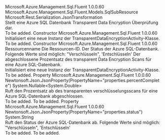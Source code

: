 <Type Name="TransparentDataEncryptionActivity" FullName="Microsoft.Azure.Management.Sql.Fluent.Models.TransparentDataEncryptionActivity">
  <TypeSignature Language="C#" Value="public class TransparentDataEncryptionActivity : Microsoft.Azure.Management.Sql.Fluent.Models.SqlSubResource" />
  <TypeSignature Language="ILAsm" Value=".class public auto ansi beforefieldinit TransparentDataEncryptionActivity extends Microsoft.Azure.Management.Sql.Fluent.Models.SqlSubResource" />
  <TypeSignature Language="DocId" Value="T:Microsoft.Azure.Management.Sql.Fluent.Models.TransparentDataEncryptionActivity" />
  <TypeSignature Language="VB.NET" Value="Public Class TransparentDataEncryptionActivity&#xA;Inherits SqlSubResource" />
  <TypeSignature Language="F#" Value="type TransparentDataEncryptionActivity = class&#xA;    inherit SqlSubResource" />
  <AssemblyInfo>
    <AssemblyName>Microsoft.Azure.Management.Sql.Fluent</AssemblyName>
    <AssemblyVersion>1.0.0.60</AssemblyVersion>
  </AssemblyInfo>
  <Base>
    <BaseTypeName>Microsoft.Azure.Management.Sql.Fluent.Models.SqlSubResource</BaseTypeName>
  </Base>
  <Interfaces />
  <Attributes>
    <Attribute>
      <AttributeName>Microsoft.Rest.Serialization.JsonTransformation</AttributeName>
    </Attribute>
  </Attributes>
  <Docs>
    <summary>
            Stellt eine Azure SQL Datenbank Transparent Data Encryption Überprüfung dar.
            </summary>
    <remarks>To be added.</remarks>
  </Docs>
  <Members>
    <Member MemberName=".ctor">
      <MemberSignature Language="C#" Value="public TransparentDataEncryptionActivity ();" />
      <MemberSignature Language="ILAsm" Value=".method public hidebysig specialname rtspecialname instance void .ctor() cil managed" />
      <MemberSignature Language="DocId" Value="M:Microsoft.Azure.Management.Sql.Fluent.Models.TransparentDataEncryptionActivity.#ctor" />
      <MemberSignature Language="VB.NET" Value="Public Sub New ()" />
      <MemberType>Constructor</MemberType>
      <AssemblyInfo>
        <AssemblyName>Microsoft.Azure.Management.Sql.Fluent</AssemblyName>
        <AssemblyVersion>1.0.0.60</AssemblyVersion>
      </AssemblyInfo>
      <Parameters />
      <Docs>
        <summary>
            Initialisiert eine neue Instanz der TransparentDataEncryptionActivity-Klasse.
            </summary>
        <remarks>To be added.</remarks>
      </Docs>
    </Member>
    <Member MemberName=".ctor">
      <MemberSignature Language="C#" Value="public TransparentDataEncryptionActivity (string name = null, string id = null, string status = null, Nullable&lt;double&gt; percentComplete = null);" />
      <MemberSignature Language="ILAsm" Value=".method public hidebysig specialname rtspecialname instance void .ctor(string name, string id, string status, valuetype System.Nullable`1&lt;float64&gt; percentComplete) cil managed" />
      <MemberSignature Language="DocId" Value="M:Microsoft.Azure.Management.Sql.Fluent.Models.TransparentDataEncryptionActivity.#ctor(System.String,System.String,System.String,System.Nullable{System.Double})" />
      <MemberSignature Language="VB.NET" Value="Public Sub New (Optional name As String = null, Optional id As String = null, Optional status As String = null, Optional percentComplete As Nullable(Of Double) = null)" />
      <MemberSignature Language="F#" Value="new Microsoft.Azure.Management.Sql.Fluent.Models.TransparentDataEncryptionActivity : string * string * string * Nullable&lt;double&gt; -&gt; Microsoft.Azure.Management.Sql.Fluent.Models.TransparentDataEncryptionActivity" Usage="new Microsoft.Azure.Management.Sql.Fluent.Models.TransparentDataEncryptionActivity (name, id, status, percentComplete)" />
      <MemberType>Constructor</MemberType>
      <AssemblyInfo>
        <AssemblyName>Microsoft.Azure.Management.Sql.Fluent</AssemblyName>
        <AssemblyVersion>1.0.0.60</AssemblyVersion>
      </AssemblyInfo>
      <Parameters>
        <Parameter Name="name" Type="System.String" />
        <Parameter Name="id" Type="System.String" />
        <Parameter Name="status" Type="System.String" />
        <Parameter Name="percentComplete" Type="System.Nullable&lt;System.Double&gt;" />
      </Parameters>
      <Docs>
        <param name="name">Ressourcenname</param>
        <param name="id">Die Ressourcen-ID.</param>
        <param name="status">Der Status der Azure SQL-Datenbank. Folgende Werte sind möglich: "Verschlüsseln", 'Entschlüsseln'</param>
        <param name="percentComplete">Der abgeschlossene Prozentsatz des transparent Data Encryption Scans für eine Azure SQL-Datenbank.</param>
        <summary>
            Initialisiert eine neue Instanz der TransparentDataEncryptionActivity-Klasse.
            </summary>
        <remarks>To be added.</remarks>
      </Docs>
    </Member>
    <Member MemberName="PercentComplete">
      <MemberSignature Language="C#" Value="public Nullable&lt;double&gt; PercentComplete { get; }" />
      <MemberSignature Language="ILAsm" Value=".property instance valuetype System.Nullable`1&lt;float64&gt; PercentComplete" />
      <MemberSignature Language="DocId" Value="P:Microsoft.Azure.Management.Sql.Fluent.Models.TransparentDataEncryptionActivity.PercentComplete" />
      <MemberSignature Language="VB.NET" Value="Public ReadOnly Property PercentComplete As Nullable(Of Double)" />
      <MemberSignature Language="F#" Value="member this.PercentComplete : Nullable&lt;double&gt;" Usage="Microsoft.Azure.Management.Sql.Fluent.Models.TransparentDataEncryptionActivity.PercentComplete" />
      <MemberType>Property</MemberType>
      <AssemblyInfo>
        <AssemblyName>Microsoft.Azure.Management.Sql.Fluent</AssemblyName>
        <AssemblyVersion>1.0.0.60</AssemblyVersion>
      </AssemblyInfo>
      <Attributes>
        <Attribute>
          <AttributeName>Newtonsoft.Json.JsonProperty(PropertyName="properties.percentComplete")</AttributeName>
        </Attribute>
      </Attributes>
      <ReturnValue>
        <ReturnType>System.Nullable&lt;System.Double&gt;</ReturnType>
      </ReturnValue>
      <Docs>
        <summary>
            Ruft den Prozentsatz ab des transparenten verschlüsselungsscans für eine Azure SQL-Datenbank abgeschlossen.
            </summary>
        <value>To be added.</value>
        <remarks>To be added.</remarks>
      </Docs>
    </Member>
    <Member MemberName="Status">
      <MemberSignature Language="C#" Value="public string Status { get; }" />
      <MemberSignature Language="ILAsm" Value=".property instance string Status" />
      <MemberSignature Language="DocId" Value="P:Microsoft.Azure.Management.Sql.Fluent.Models.TransparentDataEncryptionActivity.Status" />
      <MemberSignature Language="VB.NET" Value="Public ReadOnly Property Status As String" />
      <MemberSignature Language="F#" Value="member this.Status : string" Usage="Microsoft.Azure.Management.Sql.Fluent.Models.TransparentDataEncryptionActivity.Status" />
      <MemberType>Property</MemberType>
      <AssemblyInfo>
        <AssemblyName>Microsoft.Azure.Management.Sql.Fluent</AssemblyName>
        <AssemblyVersion>1.0.0.60</AssemblyVersion>
      </AssemblyInfo>
      <Attributes>
        <Attribute>
          <AttributeName>Newtonsoft.Json.JsonProperty(PropertyName="properties.status")</AttributeName>
        </Attribute>
      </Attributes>
      <ReturnValue>
        <ReturnType>System.String</ReturnType>
      </ReturnValue>
      <Docs>
        <summary>
            Ruft den Status der Azure SQL-Datenbank ab. Folgende Werte sind möglich: "Verschlüsseln", 'Entschlüsseln'
            </summary>
        <value>To be added.</value>
        <remarks>To be added.</remarks>
      </Docs>
    </Member>
  </Members>
</Type>